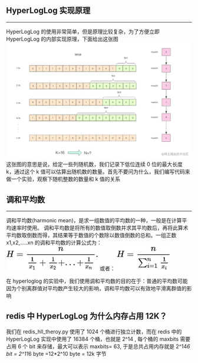 ## HyperLogLog 实现原理
---
HyperLogLog 的使用非常简单，但是原理比较复杂，为了方便立即 HyperLogLog 的内部实现原理，下面给出这张图
![HyperLogLog示意说明图1](./images/hll1.png)
这张图的意思是说，给定一些列随机数，我们记录下低位连续 0 位的最大长度 k，通过这个 k 值可以估算出随机数的数量。首先不要问为什么，我们编写代码来做一个实验，观察下随机整数的数量和 k 值的关系

## 调和平均数
---
调和平均数(harmonic mean)，是求一组数值的平均数的一种，一般是在计算平均速率时使用。
调和平均数是将所有的数值取倒数并求其平均数后，再将此算术平均数取倒数而得，其结果等于数值的个数除以数值倒数的总和。一组正数 x1,x2,.....xn 的调和平均数的计算公式为：
![调和平均数计算公式1](./images/harmonic_mean1.png)
或者：
![调和平均数计算公式2](./images/harmonic_mean2.png)

在 hyperloglog 的实验中，我们使用调和平均数的目的在于：普通的平均数可能因为个别离群值对平均数产生较大的影响，调和平均数可以有效地平滑离群值的影响

## redis 中 HyperLogLog 为什么内存占用 12K？
我们在 redis_hll_theroy.py 使用了 1024 个桶进行独立计数，而在 redis 中的 HyperLogLog 实现中使用了 16384 个桶，也就是 2^14 , 每个桶的 maxbits 需要占用 6 个 bit 来存储，最大可以表示 maxbits= 63, 于是总共占用内存就是 2^14*6 bit = 2^11*6 byte =12*2^10 byte = 12k 字节